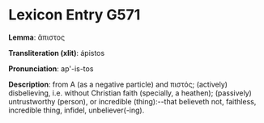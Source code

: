 # Lexicon Entry G571

**Lemma**: ἄπιστος

**Transliteration (xlit)**: ápistos

**Pronunciation**: ap'-is-tos

**Description**:
from Α (as a negative particle) and πιστός; (actively) disbelieving, i.e. without Christian faith (specially, a heathen); (passively) untrustworthy (person), or incredible (thing):--that believeth not, faithless, incredible thing, infidel, unbeliever(-ing).
